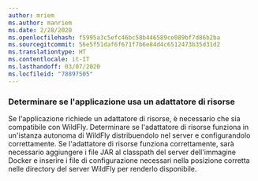 ```yaml
---
author: mriem
ms.author: manriem
ms.date: 2/28/2020
ms.openlocfilehash: f5995a3c5efc46bc58b446589ce089bf7d86b2ba
ms.sourcegitcommit: 56e5f51daf6f671f7b6e84d4c6512473b35d31d2
ms.translationtype: HT
ms.contentlocale: it-IT
ms.lasthandoff: 03/07/2020
ms.locfileid: "78897505"
---
```

### <a name="determine-whether-your-application-uses-a-resource-adapter"></a>Determinare se l'applicazione usa un adattatore di risorse

Se l'applicazione richiede un adattatore di risorse, è necessario che sia compatibile con WildFly. Determinare se l'adattatore di risorse funziona in un'istanza autonoma di WildFly distribuendolo nel server e configurandolo correttamente. Se l'adattatore di risorse funziona correttamente, sarà necessario aggiungere i file JAR al classpath del server dell'immagine Docker e inserire i file di configurazione necessari nella posizione corretta nelle directory del server WildFly per renderlo disponibile.
